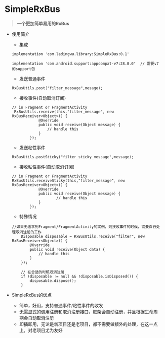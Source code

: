 # SimpleRxBus
> **一个更加简单易用的RxBus**

- 使用简介
    - 集成
    ```
    implementation 'com.ladingwu.library:SimpleRxBus:0.1'

    implementation 'com.android.support:appcompat-v7:28.0.0'  // 需要v7的support包
    ```
    - 发送普通事件
    ```
    RxBusUtils.post("filter_message",mesage);
    ```

    - 接收事件(自动取消订阅)
    ```
    // in Fragment or FragmentActivity
     RxBusUtils.receive(this,"filter_message", new RxBusReceiver<Object>() {
                @Override
                public void receive(Object message) {
                    // handle this
                }
            });
    ```

    - 发送粘性事件
    ```
    RxBusUtils.postSticky("filter_sticky_message",message);
    ```
    - 接收粘性事件(自动取消订阅)
    ```
    // in Fragment or FragmentActivity
    RxBusUtils.receiveSticky(this,"filter_message", new RxBusReceiver<Object>() {
                @Override
                public void receive(Object message) {
                        // handle this
                }
            });
    ```

    - 特殊情况
    ```
    //如果无法拿到Fragment/FragmentActivity的实例，则接收事件的时候，需要自行处理取消注册的工作
        Disposable disposable = RxBusUtils.receive("filter", new RxBusReceiver<Object>() {
            @Override
            public void receive(Object data) {
                // handle this
            }
        });

        // 在合适的时机取消注册
        if (disposable != null && !disposable.isDisposed()) {
            disposable.dispose();
        }
    ```

- SimpleRxBus的优点
    - 简单，好用，支持普通事件/粘性事件的收发
    - 无需显式的调用注册和取消注册接口，框架会自动注册，并且根据生命周期会自动取消注册
    - 即插即用，无论是新项目还是老项目，都不需要做额外的处理，在这一点上，对老项目尤为友好